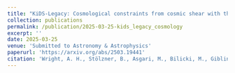 ```yaml
---
title: "KiDS-Legacy: Cosmological constraints from cosmic shear with the complete Kilo-Degree Survey"
collection: publications
permalink: /publication/2025-03-25-kids_legacy_cosmology
excerpt: ''
date: 2025-03-25
venue: 'Submitted to Astronomy & Astrophysics'
paperurl: 'https://arxiv.org/abs/2503.19441'
citation: 'Wright, A. H., Stölzner, B., Asgari, M., Bilicki, M., Giblin, B., Heymans, C., ... & Zhang, Y. H. (2025). KiDS-Legacy: Cosmological constraints from cosmic shear with the complete Kilo-Degree Survey. arXiv preprint arXiv:2503.19441.'
---
```

